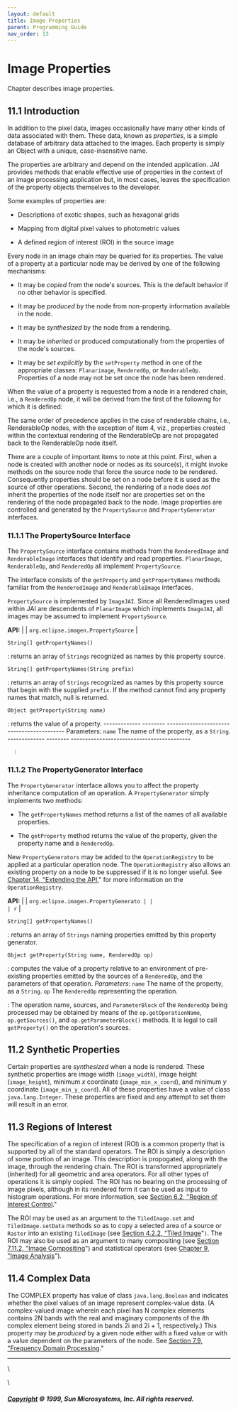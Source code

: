 ```yaml
---
layout: default
title: Image Properties
parent: Programming Guide
nav_order: 13
---
```


# Image Properties

Chapter describes image properties.

11.1  Introduction
--------------------------------------

In addition to the pixel data, images occasionally have many other
kinds of data associated with them. These data, known as *properties*,
is a simple database of arbitrary data attached to the images. Each
property is simply an Object with a unique, case-insensitive name.

The properties are arbitrary and depend on the intended application.
JAI provides methods that enable effective use of properties in the
context of an image processing application but, in most cases, leaves
the specification of the property objects themselves to the developer.

Some examples of properties are:

-   Descriptions of exotic shapes, such as hexagonal grids


-   Mapping from digital pixel values to photometric values


-   A defined region of interest (ROI) in the source image

Every node in an image chain may be queried for its properties. The
value of a property at a particular node may be derived by one of the
following mechanisms:

-   It may be *copied* from the node\'s sources. This is the default
    behavior if no other behavior is specified.


-   It may be *produced* by the node from non-property information
    available in the node.


-   It may be *synthesized* by the node from a rendering.


-   It may be *inherited* or produced computationally from the
    properties of the node\'s sources.


-   It may be *set explicitly* by the `setProperty` method in one of
    the appropriate classes: `Planarimage`, `RenderedOp`, or
    `RenderableOp`. Properties of a node may not be set once the node
    has been rendered.

When the value of a property is requested from a node in a rendered
chain, i.e., a `RenderedOp` node, it will be derived from the first of
the following for which it is defined:

The same order of precedence applies in the case of renderable chains,
i.e., RenderableOp nodes, with the exception of item 4, viz.,
properties created within the contextual rendering of the RenderableOp
are not propagated back to the RenderableOp node itself.

There are a couple of important items to note at this point. First,
when a node is created with another node or nodes as its source(s), it
might invoke methods on the source node that force the source node to
be rendered. Consequently properties should be set on a node before it
is used as the source of other operations. Second, the rendering of a
node does *not* inherit the properties of the node itself nor are
properties set on the rendering of the node propagated back to the
node. Image properties are controlled and generated by the
`PropertySource` and `PropertyGenerator` interfaces.


### 11.1.1  The PropertySource Interface

The `PropertySource` interface contains methods from the
`RenderedImage` and `RenderableImage` interfaces that identify and
read properties. `PlanarImage`, `RenderableOp`, and `RenderedOp` all
implement `PropertySource`.

The interface consists of the `getProperty` and `getPropertyNames`
methods familiar from the `RenderedImage` and `RenderableImage`
interfaces.

`PropertySource` is implemented by `ImageJAI`. Since all
RenderedImages used within JAI are descendents of `PlanarImage` which
implements `ImageJAI`, all images may be assumed to implement
`PropertySource`.

**API:** 
|                                   | `org.eclipse.imagen.PropertySource`  |

    String[] getPropertyNames()

:   returns an array of `Strings` recognized as names by this property
    source.


    String[] getPropertyNames(String prefix)

:   returns an array of `Strings` recognized as names by this property
    source that begin with the supplied `prefix`. If the method cannot
    find any property names that match, null is returned.


    Object getProperty(String name)

:   returns the value of a property.
      ------------- -------- ------------------------------------------
      Parameters:   `name`   The name of the property, as a `String`.
      ------------- -------- ------------------------------------------

      : 


### 11.1.2  The PropertyGenerator Interface

The `PropertyGenerator` interface allows you to affect the property
inheritance computation of an operation. A `PropertyGenerator` simply
implements two methods:

-   The `getPropertyNames` method returns a list of the names of all
    available properties.


-   The `getProperty` method returns the value of the property, given
    the property name and a `RenderedOp`.

New `PropertyGenerators` may be added to the `OperationRegistry` to be
applied at a particular operation node. The `OperationRegistry` also
allows an existing property on a node to be suppressed if it is no
longer useful. See [Chapter 14, \"Extending the
API](Extension.doc.html#47285),\" for more information on the
`OperationRegistry`.

**API:** 
|                                   | `org.eclipse.imagen.PropertyGenerato |
|                                   | r`                                |

    String[] getPropertyNames()

:   returns an array of `Strings` naming properties emitted by this
    property generator.


    Object getProperty(String name, RenderedOp op)

:   computes the value of a property relative to an environment of
    pre-existing properties emitted by the sources of a `RenderedOp`,
    and the parameters of that operation.
    *Parameters*:
    `name`
    The name of the property, as a `String`.
    `op`
    The `RenderedOp` representing the operation.
    
:   The operation name, sources, and `ParameterBlock` of the
    `RenderedOp` being processed may be obtained by means of the
    `op.getOperationName`, `op.getSources()`, and
    `op.getParameterBlock()` methods. It is legal to call
    `getProperty()` on the operation\'s sources.


11.2  Synthetic Properties
----------------------------------------------

Certain properties are *synthesized* when a node is rendered. These
synthetic properties are image width (`image_width`), image height
(`image_height`), minimum *x* coordinate (`image_min_x_coord`), and
minimum *y* coordinate (`image_min_y_coord`). All of these properties
have a value of class `java.lang.Integer`. These properties are fixed
and any attempt to set them will result in an error.


11.3  Regions of Interest
---------------------------------------------

The specification of a region of interest (ROI) is a common property
that is supported by all of the standard operators. The ROI is simply
a description of some portion of an image. This description is
propogated, along with the image, through the rendering chain. The ROI
is transformed appropriately (inherited) for all geometric and area
operators. For all other types of operations it is simply copied. The
ROI has no bearing on the processing of image pixels, although in its
rendered form it can be used as input to histogram operations. For
more information, see [Section 6.2, \"Region of Interest
Control](Image-manipulation.doc.html#51458).\"

The ROI may be used as an argument to the `TiledImage.set` and
`TiledImage.setData` methods so as to copy a selected area of a source
or `Raster` into an existing `TiledImage` (see [Section 4.2.2, \"Tiled
Image](Acquisition.doc.html#52363)\"`)`. The ROI may also be used as
an argument to many compositing (see [Section 7.11.2, \"Image
Compositing](Image-enhance.doc.html#61005)\") and statistical
operators (see [Chapter 9, \"Image
Analysis](Analysis.doc.html#55366)\").


11.4  Complex Data
--------------------------------------

The COMPLEX property has value of class `java.lang.Boolean` and
indicates whether the pixel values of an image represent complex-value
data. (A complex-valued image wherein each pixel has N complex
elements contains 2N bands with the real and imaginary components of
the *i*th complex element being stored in bands 2i and 2i + 1,
respectively.) This property may be *produced* by a given node either
with a fixed value or with a value dependent on the parameters of the
node. See [Section 7.9, \"Frequency Domain
Processing](Image-enhance.doc.html#59829).\"

------------------------------------------------------------------------

\




\

##### [Copyright](copyright.html) © 1999, Sun Microsystems, Inc. All rights reserved.
